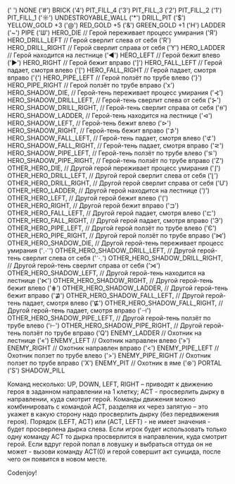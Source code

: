(' ') NONE
('#') BRICK
('4') PIT_FILL_4
('3') PIT_FILL_3
('2') PIT_FILL_2
('1') PIT_FILL_1
('☼') UNDESTROYABLE_WALL
('*') DRILL_PIT
('$') YELLOW_GOLD +3
('@') RED_GOLD +5
('&') GREEN_GOLD +1
('H') LADDER
('~') PIPE
('Ѡ') HERO_DIE         // Герой переживает процесс умирания
('Я') HERO_DRILL_LEFT  // Герой сверлит слева от себя
('R') HERO_DRILL_RIGHT // Герой сверлит справа от себя
('Y') HERO_LADDER      // Герой находится на лестнице
('◄') HERO_LEFT        // Герой бежит влево
('►') HERO_RIGHT       // Герой бежит вправо
(']') HERO_FALL_LEFT   // Герой падает, смотря влево
('[') HERO_FALL_RIGHT  // Герой падает, смотря вправо
('{') HERO_PIPE_LEFT   // Герой ползёт по трубе влево
('}') HERO_PIPE_RIGHT  // Герой ползёт по трубе вправо
('x') HERO_SHADOW_DIE,         // Герой-тень переживает процесс умирания
('⊰') HERO_SHADOW_DRILL_LEFT,  // Герой-тень сверлит слева от себя
('⊱') HERO_SHADOW_DRILL_RIGHT, // Герой-тень сверлит справа от себя
('⍬') HERO_SHADOW_LADDER,      // Герой-тень находится на лестнице
('⊲') HERO_SHADOW_LEFT,        // Герой-тень бежит влево
('⊳') HERO_SHADOW_RIGHT,       // Герой-тень бежит вправо
('⊅') HERO_SHADOW_FALL_LEFT,   // Герой-тень падает, смотря влево
('⊄') HERO_SHADOW_FALL_RIGHT,  // Герой-тень падает, смотря вправо
('⋜') HERO_SHADOW_PIPE_LEFT,   // Герой-тень ползёт по трубе влево
('⋝') HERO_SHADOW_PIPE_RIGHT,  // Герой-тень ползёт по трубе вправо
('Z') OTHER_HERO_DIE,          // Другой герой переживает процесс умирания
('⌋') OTHER_HERO_DRILL_LEFT,   // Другой герой сверлит слева от себя
('⌊') OTHER_HERO_DRILL_RIGHT,  // Другой герой сверлит справа от себя
('U') OTHER_HERO_LADDER,       // Другой герой находится на лестнице
(')') OTHER_HERO_LEFT,         // Другой герой бежит влево
('(') OTHER_HERO_RIGHT,        // Другой герой бежит вправо
('⊐') OTHER_HERO_FALL_LEFT,    // Другой герой падает, смотря влево
('⊏') OTHER_HERO_FALL_RIGHT,   // Другой герой падает, смотря вправо
('Э') OTHER_HERO_PIPE_LEFT,    // Другой герой ползёт по трубе влево
('Є') OTHER_HERO_PIPE_RIGHT,   // Другой герой ползёт по трубе вправо
('⋈') OTHER_HERO_SHADOW_DIE,         // Другой герой-тень переживает процесс умирания
('⋰') OTHER_HERO_SHADOW_DRILL_LEFT,  // Другой герой-тень сверлит слева от себя
('⋱') OTHER_HERO_SHADOW_DRILL_RIGHT, // Другой герой-тень сверлит справа от себя
('⋊') OTHER_HERO_SHADOW_LEFT,        // Другой герой-тень находится на лестнице
('⋉') OTHER_HERO_SHADOW_RIGHT,       // Другой герой-тень бежит влево
('⋕') OTHER_HERO_SHADOW_LADDER,      // Другой герой-тень бежит вправо
('⋣') OTHER_HERO_SHADOW_FALL_LEFT,   // Другой герой-тень падает, смотря влево
('⋢') OTHER_HERO_SHADOW_FALL_RIGHT,  // Другой герой-тень падает, смотря вправо
('⊣') OTHER_HERO_SHADOW_PIPE_LEFT,   // Другой герой-тень ползёт по трубе влево
('⊢') OTHER_HERO_SHADOW_PIPE_RIGHT,  // Другой герой-тень ползёт по трубе вправо
('Q') ENEMY_LADDER        // Охотник на лестнице
('«') ENEMY_LEFT          // Охотник направлен влево
('»') ENEMY_RIGHT         // Охотник направлен вправо
('&lt;') ENEMY_PIPE_LEFT  // Охотник ползет по трубе влево
('&gt;') ENEMY_PIPE_RIGHT // Охотник ползет по трубе вправо
('X') ENEMY_PIT           // Охотник в яме 
('⊛') PORTAL
('S') SHADOW_PILL


Команд несколько: UP, DOWN, LEFT, RIGHT – приводят к движению героя в заданном направлении на 1 клетку; ACT - просверлить дырку в направлении, куда смотрит герой. Команды движения можно комбинировать с командой ACT, разделяя их через запятую – это укажет в какую сторону надо просверлить дырку (без передвижения героя). Порядок (LEFT, ACT) или (ACT, LEFT) - не имеет значения - будет просверлена дырка слева. Если игрок будет использовать только одну команду ACT то дырка просверлится в направлении, куда смотрит герой.
Если вдруг герой попал в ловушку и выбраться оттуда он не может - вызови команду ACT(0) и герой совершит акт суицида, после чего он появится в новом месте.

Codenjoy!